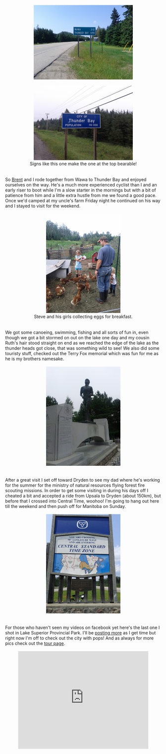 <div><div style="clear: both; text-align: center;"><a href="/content/images/2012/07/IMG_20120703_154350.jpg" style="margin-left: 1em; margin-right: 1em;"><img border="0" height="240" src="/content/images/2012/07/IMG_20120703_154350.jpg" width="320" /></a></div><br /><div style="clear: both; text-align: center;"><a href="/content/images/2012/07/IMG_20120716_185802.jpg" style="margin-left: 1em; margin-right: 1em;"><img border="0" height="240" src="/content/images/2012/07/IMG_20120716_185802.jpg" width="320" /></a></div><div style="clear: both; text-align: center;">Signs like this one make the one at the top bearable!</div><br /><br />So <a href="http://bwtour.wordpress.com/">Brent</a> and I rode together from Wawa to Thunder Bay and enjoyed ourselves on the way. He's a much more experienced cyclist than I and an early riser to boot while I'm a slow starter in the mornings but with a bit of patience from him and a little extra hustle from me we found a good pace. Once we'd camped at my uncle's farm Friday night he continued on his way and I stayed to visit for the weekend.<br /><br /><div style="clear: both; text-align: center;"><a href="/content/images/2012/07/IMG_20120714_091709.jpg" style="margin-left: 1em; margin-right: 1em;"><img border="0" height="320" src="/content/images/2012/07/IMG_20120714_091709.jpg" width="240" /></a></div><div style="clear: both; text-align: center;">Steve and his girls collecting eggs for breakfast.</div><div style="clear: both; text-align: center;"><br /></div><div style="clear: both; text-align: left;"><br /></div>We got some canoeing, swimming, fishing and all sorts of fun in, even though we got a bit stormed on out on the lake one day and my cousin Ruth's hair stood straight on end as we reached the edge of the lake as the thunder heads got close, that was something wild to see! We also did some touristy stuff, checked out the Terry Fox memorial which was fun for me as he is my brothers namesake.<br /><br /><div style="clear: both; text-align: center;"><a href="/content/images/2012/07/IMG_20120716_145002.jpg" style="margin-left: 1em; margin-right: 1em;"><img border="0" height="320" src="/content/images/2012/07/IMG_20120716_145002.jpg" width="240" /></a></div><br /><br />After a great visit I set off toward Dryden to see my dad where he's working for the summer for the ministry of natural resources flying forest fire scouting missions. In order to get some visiting in during his days off I cheated a bit and accepted a ride from Upsala to Dryden (about 150km), but before that I crossed into Central Time, woohoo! I'm going to hang out here till the weekend and then push off for Manitoba on Sunday.<br /><br /><div style="clear: both; text-align: center;"><a href="/content/images/2012/07/IMG_20120717_143737.jpg" style="margin-left: 1em; margin-right: 1em;"><img border="0" height="320" src="/content/images/2012/07/IMG_20120717_143737.jpg" width="240" /></a></div><br /><br />For those who haven't seen my videos on facebook yet here's the last one I shot in Lake Superior Provincial Park. I'll be&nbsp;<a href="http://www.youtube.com/user/phrotoma">posting more</a> as I get time but right now I'm off to check out the city with pops! And as always for more pics check out the <a href="/p/summer-2012-tour.html">tour page</a>.<br /><br /><div style="text-align: center;"><iframe allowfullscreen="" frameborder="0" height="315" src="http://www.youtube.com/embed/DFsGs_008Zw" width="420"></iframe></div><br />